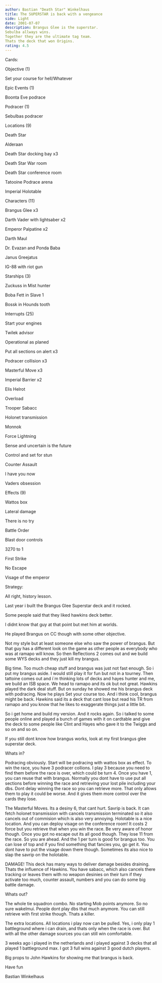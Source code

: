 ```yaml
---
author: Bastian "Death Star" Winkelhaus
title: The SUPERSTAR is back with a vengeance
side: Light
date: 2001-07-07
description: Brangus Glee is the superstar.
Sebulba allways wins.
Together they are the ultimate tag team.
Thats the deck that won Origins.
rating: 4.5
---
```

Cards: 

Objective (1)
Set your course for hell/Whatever

Epic Events (1)
Boonta Eve podrace

Podracer (1)
Sebulbas podracer

Locations (9)
Death Star
Alderaan
Death Star docking bay x3
Death Star War room
Death Star conference room
Tatooine Podrace arena
Imperial Holotable

Characters (11)
Brangus Glee x3
Darth Vader with lightsaber x2
Emperor Palpatine x2
Darth Maul
Dr. Evazan and Ponda Baba
Janus Greejatus
IG-88 with riot gun

Starships (3)
Zuckuss in Mist hunter
Boba Fett in Slave 1
Bossk in Hounds tooth

Interrupts (25)
Start your engines
Twilek advisor
Operational as planed
Put all sections on alert x3
Podracer collision x3
Masterful Move x3
Imperial Barrier x2
Elis Helrot
Overload
Trooper Sabacc
Holonet transmission
Monnok
Force Lightning
Sense and uncertain is the future
Control and set for stun
Counter Assault
I have you now
Vaders obsession

Effects (9)
Wattos box
Lateral damage
There is no try
Battle Order
Blast door controls
3270 to 1
First Strike
No Escape
Visage of the emperor













Strategy: 

All right, history lesson.
Last year i built the Brangus Glee Superstar deck and it rocked.
Some people said that they liked hawkins deck better.
I didnt know that guy at that point but met him at worlds.
He played Brangus on CC though with some other objective.
Not my style but at least someone else who saw the power of brangus. But that guy has a different look on the game as other people as everybody who was at ramapo will know. So then Reflections 2 comes out and we build some WYS decks and they just kill my brangus. 
Big time. Too much cheap stuff and brangus was just not fast enough. So i put my brangus aside. I would still play it for fun but not in a tourney. Then tattoine comes out and i´m thinking lots of decks and hayes hunter and me, we build an ISB space. We head to ramapo and its ok but not great. Hawkins played the dark deal stuff. But on sunday he showed me his brangus deck with podracing. Now he plays Set your course too. And i think cool, brangus might be back. Hawkins said its a deck that cant lose but read his TR from ramapo and you know that he likes to exaggerate things just a little bit.
So i get home and build my version. And it rocks again. So i talked to some people online and played a bunch of games with it on cardtable and give the deck to some people like Clint and Hayes who gave it to the Twiggs and so on and so on. 

If you still dont know how brangus works, look at my first brangus glee superstar deck.

Whats in?
Podracing obviously. Start will be podracing with wattos box as effect. To win the race, you have 3 podracer collions. I play 3 because you need to find them before the race is over, which could be turn 4. Once you have 1, you can reuse that with brangus. Normally you dont have to use put all sections before winning the race and retrieving your lost pile including your dbs. Dont delay winning the race so you can retrieve more. That only allows them to play it could be worse. And it gives them more control over the cards they lose.

The Masterful Moves. Its a desiny 6, that cant hurt. Savrip is back. It can fetch holonet transmission with cancels transmission terminated so it also cancels out of commision which is also very annoying. Holotable is a nice location. And you can deploy visage on the conference room! It costs 2 force but you retrieve that when you win the race. Be very aware of honor though. Once you got no escape out its all good though. They lose 11 from the race. So you are ahead. And the 1 per turn is good for brangus too. You can lose of top and if you find something that fancies you, go get it. You dont have to put the visage down there though. Sometimes its also nice to slap the savrip on the holotable.

DAMAGE! This deck has many ways to deliver damage besides draining. Thats the influence of Hawkins. You have sabacc, which also cancels there tracking or leaves them with no weapon desinies on their turn if they activate too much, counter assault, numbers and you can do some big battle damage.

Whats out?
The whole tie squadron combo. No starting Mob points anymore. So no sure wakelmui. People dont play dbs that much anymore. You can still retrieve with first strike though. Thats a killer.

The extra locations. All locations i play now can be pulled. Yes, i only play 1 battleground where i can drain, and thats only when the race is over. But with all the other damage sources you can still win comfortable.
3 weeks ago i played in the netherlands and i played against 3 decks that all played 1 battleground max. I got 3 full wins against 3 good dutch players.


Big props to John Hawkins for showing me that brangus is back.

Have fun

Bastian Winkelhaus




